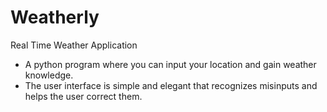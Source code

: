 # Weatherly
Real Time Weather Application
- A python program where you can input your location and gain weather knowledge.
- The user interface is simple and elegant that recognizes misinputs and helps the user correct them.
